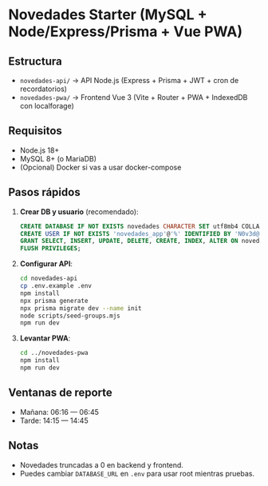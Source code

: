 # Novedades Starter (MySQL + Node/Express/Prisma + Vue PWA)

## Estructura
- `novedades-api/` → API Node.js (Express + Prisma + JWT + cron de recordatorios)
- `novedades-pwa/` → Frontend Vue 3 (Vite + Router + PWA + IndexedDB con localforage)

## Requisitos
- Node.js 18+
- MySQL 8+ (o MariaDB)
- (Opcional) Docker si vas a usar docker-compose

## Pasos rápidos
1) **Crear DB y usuario** (recomendado):
   ```sql
   CREATE DATABASE IF NOT EXISTS novedades CHARACTER SET utf8mb4 COLLATE utf8mb4_unicode_ci;
   CREATE USER IF NOT EXISTS 'novedades_app'@'%' IDENTIFIED BY 'N0v3d@d3s!2025';
   GRANT SELECT, INSERT, UPDATE, DELETE, CREATE, INDEX, ALTER ON novedades.* TO 'novedades_app'@'%';
   FLUSH PRIVILEGES;
   ```

2) **Configurar API**:
   ```bash
   cd novedades-api
   cp .env.example .env
   npm install
   npx prisma generate
   npx prisma migrate dev --name init
   node scripts/seed-groups.mjs
   npm run dev
   ```

3) **Levantar PWA**:
   ```bash
   cd ../novedades-pwa
   npm install
   npm run dev
   ```

## Ventanas de reporte
- Mañana: 06:16 — 06:45
- Tarde: 14:15 — 14:45

## Notas
- Novedades truncadas a 0 en backend y frontend.
- Puedes cambiar `DATABASE_URL` en `.env` para usar root mientras pruebas.
